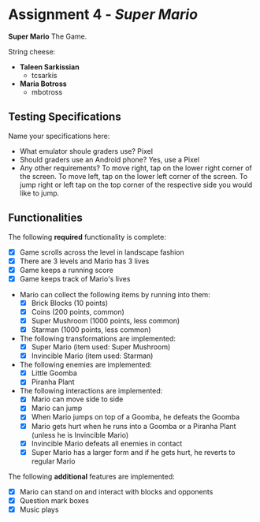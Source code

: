 # Assignment 4 - *Super Mario*

**Super Mario** The Game.

String cheese:
* **Taleen Sarkissian**
  - tcsarkis
* **Maria Botross**
  - mbotross

## Testing Specifications
Name your specifications here:
* What emulator shoule graders use? Pixel
* Should graders use an Android phone? Yes, use a Pixel
* Any other requirements? To move right, tap on the lower right corner of the screen. To move left, tap on the lower left corner of the screen. To jump right or left tap on the top corner of the respective side you would like to jump.

## Functionalities
[//]: # (Write [x] to mark off what was accomplished.<br/>)
The following **required** functionality is complete:

* [x] Game scrolls across the level in landscape fashion
* [x] There are 3 levels and Mario has 3 lives
* [x] Game keeps a running score 
* [x] Game keeps track of Mario's lives
* Mario can collect the following items by running into them: 
	- [x] Brick Blocks (10 points)
	- [x] Coins (200 points, common)
	- [x] Super Mushroom (1000 points, less common)
	- [x] Starman (1000 points, less common)
* The following transformations are implemented: 
	- [x] Super Mario (item used: Super Mushroom)
	- [x] Invincible Mario (item used: Starman) 
* The following enemies are implemented: 
	- [x] Little Goomba
	- [x] Piranha Plant
* The following interactions are implemented: 
   - [x] Mario can move side to side
   - [x] Mario can jump
   - [x] When Mario jumps on top of a Goomba, he defeats the Goomba
   - [x] Mario gets hurt when he runs into a Goomba or a Piranha Plant (unless he is Invincible Mario)
   - [x] Invincible Mario defeats all enemies in contact
   - [x] Super Mario has a larger form and if he gets hurt, he reverts to regular Mario

[//]: # (* [ ] Got any features?)
The following **additional** features are implemented:<br/>
* [x] Mario can stand on and interact with blocks and opponents
* [x] Question mark boxes
* [x] Music plays

